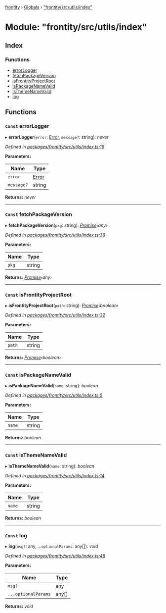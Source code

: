 [frontity](../README.md) › [Globals](../globals.md) › ["frontity/src/utils/index"](_frontity_src_utils_index_.md)

# Module: "frontity/src/utils/index"

## Index

### Functions

* [errorLogger](_frontity_src_utils_index_.md#const-errorlogger)
* [fetchPackageVersion](_frontity_src_utils_index_.md#const-fetchpackageversion)
* [isFrontityProjectRoot](_frontity_src_utils_index_.md#const-isfrontityprojectroot)
* [isPackageNameValid](_frontity_src_utils_index_.md#const-ispackagenamevalid)
* [isThemeNameValid](_frontity_src_utils_index_.md#const-isthemenamevalid)
* [log](_frontity_src_utils_index_.md#const-log)

## Functions

### `Const` errorLogger

▸ **errorLogger**(`error`: [Error](../interfaces/_error_src_index_.error.md), `message?`: string): *never*

*Defined in [packages/frontity/src/utils/index.ts:19](https://github.com/frontity/frontity/blob/eb6bfe49/packages/frontity/src/utils/index.ts#L19)*

**Parameters:**

Name | Type |
------ | ------ |
`error` | [Error](../interfaces/_error_src_index_.error.md) |
`message?` | string |

**Returns:** *never*

___

### `Const` fetchPackageVersion

▸ **fetchPackageVersion**(`pkg`: string): *[Promise](../classes/_frontity_src_utils_eventpromised_.eventpromised.md#static-promise)‹any›*

*Defined in [packages/frontity/src/utils/index.ts:39](https://github.com/frontity/frontity/blob/eb6bfe49/packages/frontity/src/utils/index.ts#L39)*

**Parameters:**

Name | Type |
------ | ------ |
`pkg` | string |

**Returns:** *[Promise](../classes/_frontity_src_utils_eventpromised_.eventpromised.md#static-promise)‹any›*

___

### `Const` isFrontityProjectRoot

▸ **isFrontityProjectRoot**(`path`: string): *[Promise](../classes/_frontity_src_utils_eventpromised_.eventpromised.md#static-promise)‹boolean›*

*Defined in [packages/frontity/src/utils/index.ts:32](https://github.com/frontity/frontity/blob/eb6bfe49/packages/frontity/src/utils/index.ts#L32)*

**Parameters:**

Name | Type |
------ | ------ |
`path` | string |

**Returns:** *[Promise](../classes/_frontity_src_utils_eventpromised_.eventpromised.md#static-promise)‹boolean›*

___

### `Const` isPackageNameValid

▸ **isPackageNameValid**(`name`: string): *boolean*

*Defined in [packages/frontity/src/utils/index.ts:5](https://github.com/frontity/frontity/blob/eb6bfe49/packages/frontity/src/utils/index.ts#L5)*

**Parameters:**

Name | Type |
------ | ------ |
`name` | string |

**Returns:** *boolean*

___

### `Const` isThemeNameValid

▸ **isThemeNameValid**(`name`: string): *boolean*

*Defined in [packages/frontity/src/utils/index.ts:14](https://github.com/frontity/frontity/blob/eb6bfe49/packages/frontity/src/utils/index.ts#L14)*

**Parameters:**

Name | Type |
------ | ------ |
`name` | string |

**Returns:** *boolean*

___

### `Const` log

▸ **log**(`msg?`: any, ...`optionalParams`: any[]): *void*

*Defined in [packages/frontity/src/utils/index.ts:48](https://github.com/frontity/frontity/blob/eb6bfe49/packages/frontity/src/utils/index.ts#L48)*

**Parameters:**

Name | Type |
------ | ------ |
`msg?` | any |
`...optionalParams` | any[] |

**Returns:** *void*
